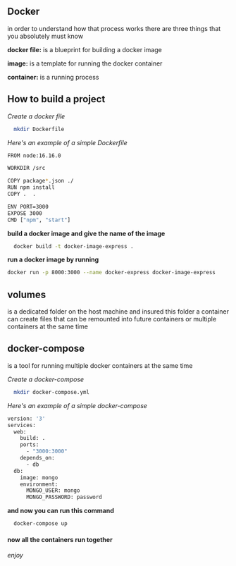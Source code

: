 ## Docker

in order to understand how that process works there are three things
that you absolutely must  know 


**docker file:**  is a blueprint for building a docker image 

**image:**  is a template for running the docker container

**container:**  is a running process


## How to build a project 

*Create a docker file*

```bash
  mkdir Dockerfile
```

*Here's an example of a simple Dockerfile*


```bash
FROM node:16.16.0

WORKDIR /src

COPY package*.json ./
RUN npm install
COPY .  .

ENV PORT=3000
EXPOSE 3000
CMD ["npm", "start"]
```

**build a docker image and give the name of the image**

```bash
  docker build -t docker-image-express .
```

**run a docker image by running**

```bash
docker run -p 8000:3000 --name docker-express docker-image-express
```









## volumes 
is a dedicated folder on the host machine and insured 
this folder a container can create files that can be remounted into
future containers or multiple containers at the same time

## docker-compose
is a tool for running multiple docker containers 
at the same time 

*Create a docker-compose*

```bash
  mkdir docker-compose.yml
```

*Here's an example of a simple docker-compose*


```bash
version: '3'
services:
  web:
    build: .
    ports:
      - "3000:3000"
    depends_on:
      - db
  db:
    image: mongo
    environment:
      MONGO_USER: mongo
      MONGO_PASSWORD: password
```

**and now you can run this command**

```bash
  docker-compose up
```
#### now all the containers run together


*enjoy*